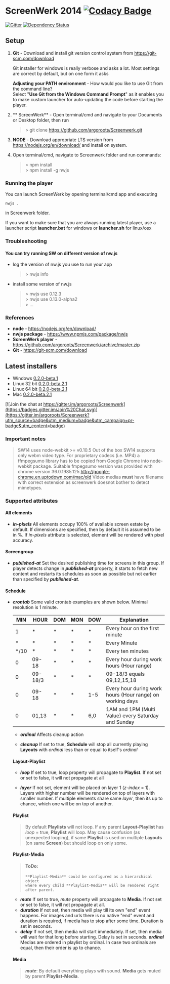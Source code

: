 # ScreenWerk 2014 [![Codacy Badge](https://api.codacy.com/project/badge/grade/28b7ebd9bb5246baa5a3a37dec3f5aa5)](https://www.codacy.com/app/mihkel-putrinsh/Screenwerk)

[![Gitter](https://badges.gitter.im/Join%20Chat.svg)](https://gitter.im/argoroots/Screenwerk?utm_source=badge&utm_medium=badge&utm_campaign=pr-badge)
[![Dependency Status](https://david-dm.org/mitselek/screenwerk.svg)](https://david-dm.org/mitselek/screenwerk)

## Setup

1. **Git** - Download and install git version control system from https://git-scm.com/download

    Git installer for windows is really verbose and asks a lot. Most settings are correct by default, but on one form it asks

    **Adjusting your PATH environment** - How would you like to use Git from the command line?  
    Select "**Use Git from the Windows Command Prompt**" as it enables you to make custom launcher for auto-updating the code before starting the player.

2. ** ScreenWerk** - Open terminal/cmd and navigate to your Documents or Desktop folder, then run
    > \> git clone https://github.com/argoroots/Screenwerk.git

3. **NODE** - Download appropriate LTS version from https://nodejs.org/en/download/ and install on system.

4. Open terminal/cmd, navigate to Screenwerk folder and run commands:
   > \> npm install  
   > \> npm install -g nwjs  

### Running the player
You can launch ScreenWerk by opening terminal/cmd app and executing

    nwjs .

in Screenwerk folder.

If you want to make sure that you are always running latest player, use a launcher script
**launcher.bat** for windows or **launcher.sh** for linux/osx


### Troubleshooting

#### You can try running SW on different version of nw.js

* log the version of nw.js you use to run your app
   > \> nwjs info

* install some version of nw.js
   > \> nwjs use 0.12.3  
   > \> nwjs use 0.13.0-alpha2  
   > \> ...




### References
- **node** - https://nodejs.org/en/download/  
- **nwjs package** - https://www.npmjs.com/package/nwjs  
- **ScreenWerk player** - https://github.com/argoroots/Screenwerk/archive/master.zip  
- **Git** - https://git-scm.com/download  

## Latest installers

- Windows [0.2.0-beta.1](https://github.com/argoroots/Screenwerk/releases/download/0.2.0-beta.1/swsetup.exe)
- Linux 32 bit [0.2.0-beta.2.1](https://github.com/argoroots/Screenwerk/releases/download/0.2.0-beta.2.1/linux32.2.zip)
- Linux 64 bit [0.2.0-beta.2.1](https://github.com/argoroots/Screenwerk/releases/download/0.2.0-beta.2.1/linux64.2.zip)
- Mac [0.2.0-beta.2.1](https://github.com/argoroots/Screenwerk/releases/download/0.2.0-beta.2.1/Screenwerk.dmg)


[![Join the chat at https://gitter.im/argoroots/Screenwerk](https://badges.gitter.im/Join%20Chat.svg)](https://gitter.im/argoroots/Screenwerk?utm_source=badge&utm_medium=badge&utm_campaign=pr-badge&utm_content=badge)

### Important notes
> SW14 uses node-webkit >= v0.10.5
> Out of the box SW14 supports only webm video type.
> For proprietary codecs (i.e. MP4) a ffmpegsumo library has to be copied from Google Chrome into node-webkit package.
> Suitable fmpegsumo version was provided with chrome version 36.0.1985.125 http://google-chrome.en.uptodown.com/mac/old
> Video medias **must** have filename with correct extension as screenwerk doesnot bother to detect mimetypes.

### Supported attributes

#### All elements

- ***in-pixels***
  All elements occupy 100% of available screen estate by default. If dimensions are specified, then by default it is assumed to be in %. If *in-pixels* attribute is selected, element will be rendered with pixel accuracy.

#### Screengroup

- ***published-at***
  Set the desired publishing time for screens in this group. If player detects change in ***published-at*** property, it starts to fetch new content and restarts its schedules as soon as possible but not earlier than specified by ***published-at***.

#### Schedule

- ***crontab***
  Some valid crontab examples are shown below. Minimal resolution is 1 minute.
  <table>
<thead>
<tr><th>MIN</th> <th>HOUR</th> <th>DOM</th> <th>MON</th> <th>DOW</th> <th>Explanation</th></tr>
</thead>
<tbody>
<tr><td>1</td>      <td>*</td>       <td>*</td>   <td>*</td>   <td>*</td>     <td>Every hour on the first minute</td></tr>
<tr><td>*</td>      <td>*</td>       <td>*</td>   <td>*</td>   <td>*</td>     <td>Every Minute</td></tr>
<tr><td>*/10</td>   <td>*</td>       <td>*</td>   <td>*</td>   <td>*</td>     <td>Every ten minutes</td></tr>
<tr><td>0</td>      <td>09-18</td>   <td>*</td>   <td>*</td>   <td>*</td>     <td>Every hour during work hours (Hour range)</td></tr>
<tr><td>0</td>      <td>09-18/3</td> <td>*</td>   <td>*</td>   <td>*</td>     <td>09-18/3 equals 09,12,15,18</td></tr>
<tr><td>0</td>      <td>09-18</td>   <td>*</td>   <td>*</td>   <td>1-5</td>   <td>Every hour during work hours (Hour range) on working days</td></tr>
<tr><td>0</td>      <td>01,13</td>   <td>*</td>   <td>*</td>   <td>6,0</td>   <td>1AM and 1PM (Multi Value) every Saturday and Sunday</td></tr>
</tbody>
</table>

- ***ordinal***
  Affects cleanup action

- ***cleanup***
  If set to true, **Schedule** will stop all currently playing **Layouts** with *ordinal* less than or equal to itself's *ordinal*


#### Layout-Playlist

- ***loop***
  If set to true, loop property will propagate to **Playlist**. If not set or set to false, it will not propagate at all

- ***layer***
  If not set, element will be placed on layer 1 (*z-index* = 1). Layers with higher number will be rendered on top of layers with smaller number. If multiple elements share same *layer*, then its up to chance, which one will be on top of another.

#### Playlist

> By default **Playlists** will not loop. If any parent **Layout-Playlist** has *loop* = true, **Playlist** will loop.
> May cause confusion (as unexpected looping), if same **Playlist** is used on multiple **Layouts** (on same **Screen**) but should loop on only some.

#### Playlist-Media

> #### ToDo:
>     **Playlist-Media** could be configured as a hierarchical object
>     where every child **Playlist-Media** will be rendered right after parent.

- ***mute***
  If set to true, *mute* property will propagate to **Media**. If not set or set to false, it will not propagate at all.
- ***duration***
  If not set, then media will play till its own "end" event happens. For images and urls there is no native "end" event and duration is required, if media has to stop after some time. Duration is set in seconds.
- ***delay***
  If not set, then media will start immediately. If set, then media will wait for that long before starting. Delay is set in seconds.
  ***ordinal***
  Medias are ordered in playlist by ordinal. In case two ordinals are equal, then their order is up to chance.




#### Media
> ***mute***: By default everything plays with sound. **Media** gets muted by parent **Playlist-Media**.

